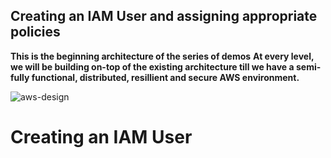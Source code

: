 ## Creating an IAM User and assigning appropriate policies

**This is the beginning architecture of the series of demos**
**At every level, we will be building on-top of the existing architecture till we have a semi-fully functional, distributed, resillient and secure AWS environment.**

![aws-design]()

# Creating an IAM User